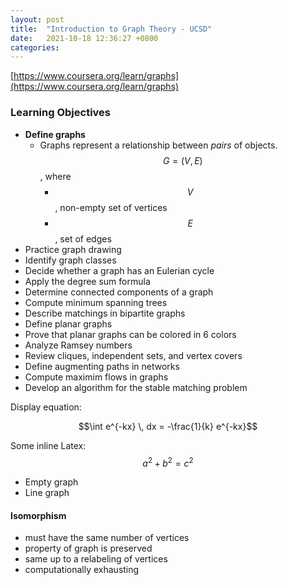 ```yaml
---
layout: post
title:  "Introduction to Graph Theory - UCSD"
date:   2021-10-18 12:36:27 +0800
categories: 
---
```


[https://www.coursera.org/learn/graphs](https://www.coursera.org/learn/graphs)

### Learning Objectives

-   __Define graphs__
	+   Graphs represent a relationship between _pairs_ of objects. $$G = (V, E)$$, where
		*   $$V$$, non-empty set of vertices
		*   $$E$$, set of edges
-   Practice graph drawing
-   Identify graph classes
-   Decide whether a graph has an Eulerian cycle
-   Apply the degree sum formula
-   Determine connected components of a graph
-   Compute minimum spanning trees
-   Describe matchings in bipartite graphs
-   Define planar graphs
-   Prove that planar graphs can be colored in 6 colors
-   Analyze Ramsey numbers
-   Review cliques, independent sets, and vertex covers
-   Define augmenting paths in networks
-   Compute maximim flows in graphs
-   Develop an algorithm for the stable matching problem

Display equation:

$$\int e^{-kx} \, dx = -\frac{1}{k} e^{-kx}$$

Some inline Latex: $$a^2 + b^2 = c^2$$

- Empty graph
- Line graph 

#### Isomorphism

- must have the same number of vertices
- property of graph is preserved
- same up to a relabeling of vertices 
- computationally exhausting